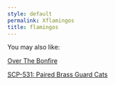 ```yaml
---
style: default
permalink: Xflamingos
title: flamingos
---
```

You may also like:

[Over The Bonfire](http://scp-wiki.net/over-the-bonfire)

[SCP-531: Paired Brass Guard Cats](http://scp-wiki.net/scp-531)
